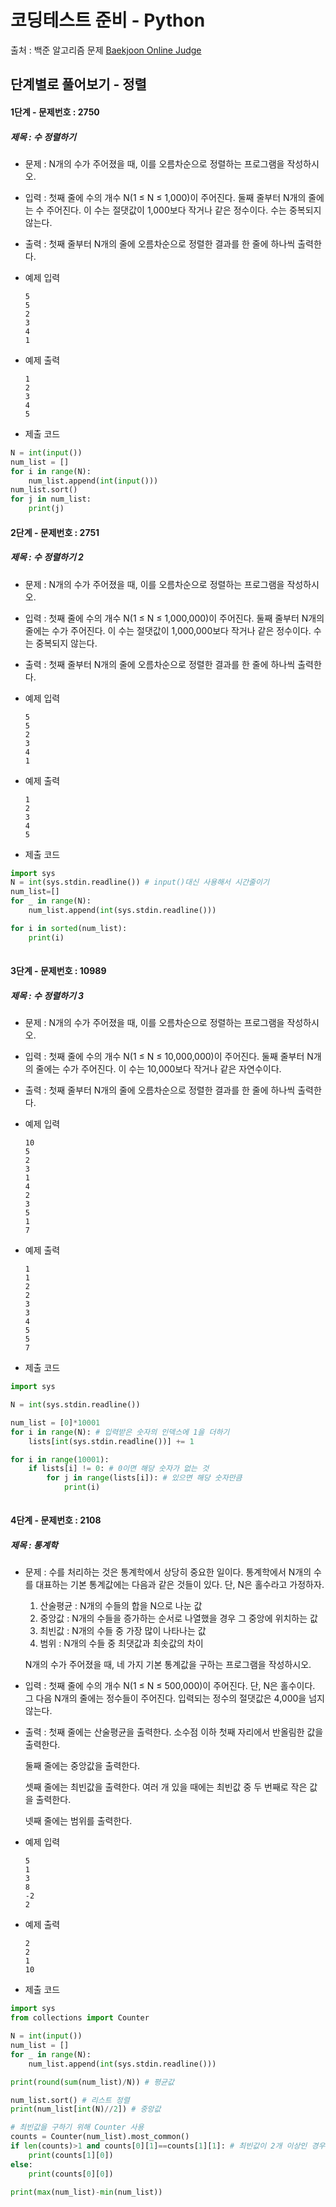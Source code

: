 # 코딩테스트 준비 - Python



출처 : 백준 알고리즘 문제 [Baekjoon Online Judge](https://www.acmicpc.net/)



## 단계별로 풀어보기 - 정렬



#### 1단계 -  문제번호 : 2750

 ##### 제목 : 수 정렬하기

- 문제 : N개의 수가 주어졌을 때, 이를 오름차순으로 정렬하는 프로그램을 작성하시오.

- 입력 : 첫째 줄에 수의 개수 N(1 ≤ N ≤ 1,000)이 주어진다. 둘째 줄부터 N개의 줄에는 수 주어진다. 이 수는 절댓값이 1,000보다 작거나 같은 정수이다. 수는 중복되지 않는다.

- 출력 : 첫째 줄부터 N개의 줄에 오름차순으로 정렬한 결과를 한 줄에 하나씩 출력한다.

- 예제 입력

  ```
  5
  5
  2
  3
  4
  1
  ```

- 예제 출력

  ```
  1
  2
  3
  4
  5
  ```

- 제출 코드 

```python
N = int(input())
num_list = []
for i in range(N):
    num_list.append(int(input()))
num_list.sort()
for j in num_list:
	print(j)    
```



#### 2단계 -  문제번호 : 2751

 ##### 제목 : 수 정렬하기 2 

- 문제 : N개의 수가 주어졌을 때, 이를 오름차순으로 정렬하는 프로그램을 작성하시오.

- 입력 : 첫째 줄에 수의 개수 N(1 ≤ N ≤ 1,000,000)이 주어진다. 둘째 줄부터 N개의 줄에는 수가 주어진다. 이 수는 절댓값이 1,000,000보다 작거나 같은 정수이다. 수는 중복되지 않는다.

- 출력 : 첫째 줄부터 N개의 줄에 오름차순으로 정렬한 결과를 한 줄에 하나씩 출력한다.

- 예제 입력

  ```
  5
  5
  2
  3
  4
  1
  ```

- 예제 출력

  ```
  1
  2
  3
  4
  5
  ```

- 제출 코드 

```python
import sys
N = int(sys.stdin.readline()) # input()대신 사용해서 시간줄이기
num_list=[]
for _ in range(N):
    num_list.append(int(sys.stdin.readline()))

for i in sorted(num_list):
    print(i)    
    
```





#### 3단계 -  문제번호 : 10989

 ##### 제목 : 수 정렬하기 3

- 문제 : N개의 수가 주어졌을 때, 이를 오름차순으로 정렬하는 프로그램을 작성하시오.

- 입력 : 첫째 줄에 수의 개수 N(1 ≤ N ≤ 10,000,000)이 주어진다. 둘째 줄부터 N개의 줄에는 수가 주어진다. 이 수는 10,000보다 작거나 같은 자연수이다.

- 출력 : 첫째 줄부터 N개의 줄에 오름차순으로 정렬한 결과를 한 줄에 하나씩 출력한다.

- 예제 입력

  ```
  10
  5
  2
  3
  1
  4
  2
  3
  5
  1
  7
  ```

- 예제 출력

  ```
  1
  1
  2
  2
  3
  3
  4
  5
  5
  7
  ```

- 제출 코드 

```python
import sys

N = int(sys.stdin.readline())

num_list = [0]*10001
for i in range(N): # 입력받은 숫자의 인덱스에 1을 더하기  
    lists[int(sys.stdin.readline())] += 1

for i in range(10001):
    if lists[i] != 0: # 0이면 해당 숫자가 없는 것
        for j in range(lists[i]): # 있으면 해당 숫자만큼 
            print(i)
    
```

#### 4단계 -  문제번호 : 2108

 ##### 제목 : 통계학

- 문제 : 수를 처리하는 것은 통계학에서 상당히 중요한 일이다. 통계학에서 N개의 수를 대표하는 기본 통계값에는 다음과 같은 것들이 있다. 단, N은 홀수라고 가정하자.

  1. 산술평균 : N개의 수들의 합을 N으로 나눈 값
  2. 중앙값 : N개의 수들을 증가하는 순서로 나열했을 경우 그 중앙에 위치하는 값
  3. 최빈값 : N개의 수들 중 가장 많이 나타나는 값
  4. 범위 : N개의 수들 중 최댓값과 최솟값의 차이

  N개의 수가 주어졌을 때, 네 가지 기본 통계값을 구하는 프로그램을 작성하시오.

- 입력 : 첫째 줄에 수의 개수 N(1 ≤ N ≤ 500,000)이 주어진다. 단, N은 홀수이다. 그 다음 N개의 줄에는 정수들이 주어진다. 입력되는 정수의 절댓값은 4,000을 넘지 않는다.

- 출력 : 첫째 줄에는 산술평균을 출력한다. 소수점 이하 첫째 자리에서 반올림한 값을 출력한다.

  둘째 줄에는 중앙값을 출력한다.

  셋째 줄에는 최빈값을 출력한다. 여러 개 있을 때에는 최빈값 중 두 번째로 작은 값을 출력한다.

  넷째 줄에는 범위를 출력한다.

- 예제 입력

  ```
  5
  1
  3
  8
  -2
  2
  ```

- 예제 출력

  ```
  2
  2
  1
  10
  ```

- 제출 코드 

```python
import sys
from collections import Counter

N = int(input())
num_list = []
for _ in range(N):
    num_list.append(int(sys.stdin.readline()))

print(round(sum(num_list)/N)) # 평균값

num_list.sort() # 리스트 정렬
print(num_list[int(N)//2]) # 중앙값

# 최빈값을 구하기 위해 Counter 사용
counts = Counter(num_list).most_common() 
if len(counts)>1 and counts[0][1]==counts[1][1]: # 최빈값이 2개 이상인 경우
    print(counts[1][0])
else:
    print(counts[0][0])

print(max(num_list)-min(num_list))
```

